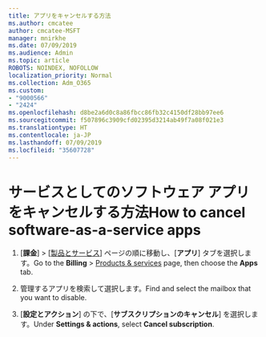 ```yaml
---
title: アプリをキャンセルする方法
ms.author: cmcatee
author: cmcatee-MSFT
manager: mnirkhe
ms.date: 07/09/2019
ms.audience: Admin
ms.topic: article
ROBOTS: NOINDEX, NOFOLLOW
localization_priority: Normal
ms.collection: Adm_O365
ms.custom:
- "9000566"
- "2424"
ms.openlocfilehash: d8be2a6d0c8a86fbcc86fb32c4150df28bb97ee6
ms.sourcegitcommit: f507896c3909cfd02395d3214ab49f7a08f021e3
ms.translationtype: HT
ms.contentlocale: ja-JP
ms.lasthandoff: 07/09/2019
ms.locfileid: "35607728"
---
```

# <a name="how-to-cancel-software-as-a-service-apps"></a><span data-ttu-id="2c7cc-102">サービスとしてのソフトウェア アプリをキャンセルする方法</span><span class="sxs-lookup"><span data-stu-id="2c7cc-102">How to cancel software-as-a-service apps</span></span> 

1. <span data-ttu-id="2c7cc-103">[**課金**] > [[製品とサービス](https://go.microsoft.com/fwlink/p/?linkid=842054)] ページの順に移動し、[**アプリ**] タブを選択します。</span><span class="sxs-lookup"><span data-stu-id="2c7cc-103">Go to the **Billing** > [Products & services](https://go.microsoft.com/fwlink/p/?linkid=842054) page, then choose the **Apps** tab.</span></span>

2. <span data-ttu-id="2c7cc-104">管理するアプリを検索して選択します。</span><span class="sxs-lookup"><span data-stu-id="2c7cc-104">Find and select the mailbox that you want to disable.</span></span>

3. <span data-ttu-id="2c7cc-105">[**設定とアクション**] の下で、[**サブスクリプションのキャンセル**] を選択します。</span><span class="sxs-lookup"><span data-stu-id="2c7cc-105">Under **Settings & actions**, select **Cancel subscription**.</span></span>